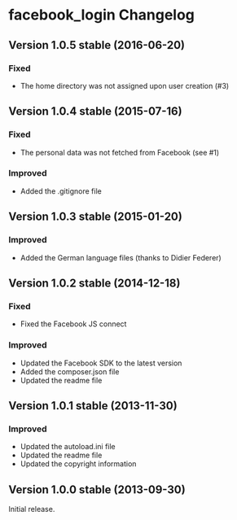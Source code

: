 facebook_login Changelog
========================

Version 1.0.5 stable (2016-06-20)
---------------------------------

### Fixed
- The home directory was not assigned upon user creation (#3)


Version 1.0.4 stable (2015-07-16)
---------------------------------

### Fixed
- The personal data was not fetched from Facebook (see #1)

### Improved
- Added the .gitignore file


Version 1.0.3 stable (2015-01-20)
---------------------------------

### Improved
- Added the German language files (thanks to Didier Federer)


Version 1.0.2 stable (2014-12-18)
---------------------------------

### Fixed
- Fixed the Facebook JS connect

### Improved
- Updated the Facebook SDK to the latest version
- Added the composer.json file
- Updated the readme file


Version 1.0.1 stable (2013-11-30)
---------------------------------

### Improved
- Updated the autoload.ini file
- Updated the readme file
- Updated the copyright information


Version 1.0.0 stable (2013-09-30)
---------------------------------

Initial release.